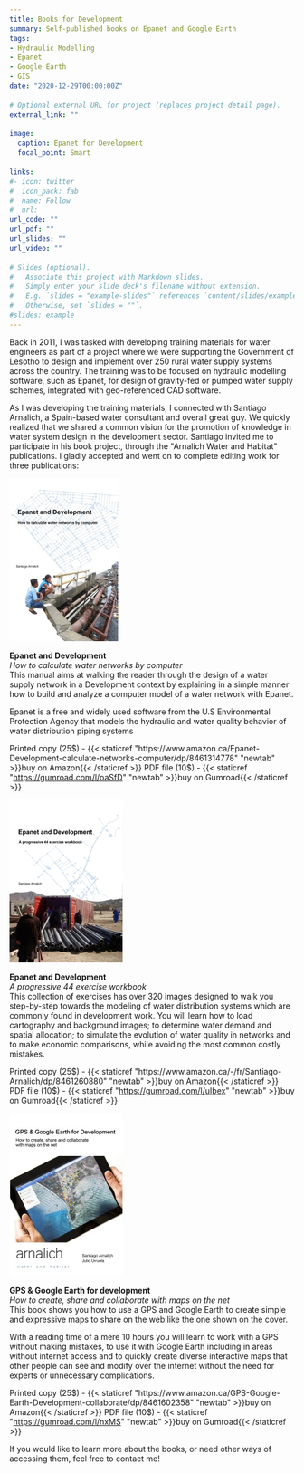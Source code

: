 ```yaml
---
title: Books for Development
summary: Self-published books on Epanet and Google Earth
tags:
- Hydraulic Modelling
- Epanet
- Google Earth
- GIS
date: "2020-12-29T00:00:00Z"

# Optional external URL for project (replaces project detail page).
external_link: ""

image:
  caption: Epanet for Development
  focal_point: Smart

links:
#- icon: twitter
#  icon_pack: fab
#  name: Follow
#  url:
url_code: ""
url_pdf: ""
url_slides: ""
url_video: ""

# Slides (optional).
#   Associate this project with Markdown slides.
#   Simply enter your slide deck's filename without extension.
#   E.g. `slides = "example-slides"` references `content/slides/example-slides.md`.
#   Otherwise, set `slides = ""`.
#slides: example
---
```


Back in 2011, I was tasked with developing training materials for water engineers as part of a project where we were supporting the Government of Lesotho to design and implement over 250 rural water supply systems across the country. The training was to be focused on hydraulic modelling software, such as Epanet, for design of gravity-fed or pumped water supply schemes, integrated with geo-referenced CAD software.

As I was developing the training materials, I connected with Santiago Arnalich, a Spain-based water consultant and overall great guy. We quickly realized that we shared a common vision for the promotion of knowledge in water system design in the development sector. Santiago invited me to participate in his book project, through the "Arnalich Water and Habitat" publications. I gladly accepted and went on to complete editing work for three publications:

![Epanet and Development: Theory](Epanet_and_D_Theory.jpg)  

**Epanet and Development**  
*How to calculate water networks by computer*  
This manual aims at walking the reader through the design of a water supply network in a Development context by explaining in a simple manner how to build and analyze a computer model of a water network with Epanet.

Epanet is a free and widely used software from the U.S Environmental Protection Agency that models the hydraulic and water quality behavior of water distribution piping systems

Printed copy (25$) - {{< staticref "https://www.amazon.ca/Epanet-Development-calculate-networks-computer/dp/8461314778" "newtab" >}}buy on Amazon{{< /staticref >}}  
PDF file (10$) - {{< staticref "https://gumroad.com/l/oaSfD" "newtab" >}}buy on Gumroad{{< /staticref >}}

![Epanet and Development: Exercises](Epanet_and_D_Exercises.jpg)  

**Epanet and Development**  
*A progressive 44 exercise workbook*  
This collection of exercises has over 320 images designed to walk you step-by-step towards the modeling of water distribution systems which are commonly found in development work. You will learn how to load cartography and background images; to determine water demand and spatial allocation; to simulate the evolution of water quality in networks and to make economic comparisons, while avoiding the most common costly mistakes.

Printed copy (25$) - {{< staticref "https://www.amazon.ca/-/fr/Santiago-Arnalich/dp/8461260880" "newtab" >}}buy on Amazon{{< /staticref >}}  
PDF file (10$) - {{< staticref "https://gumroad.com/l/uIbex" "newtab" >}}buy on Gumroad{{< /staticref >}}

![GPS and Google Earth](GPS_and_D.jpg)  

**GPS & Google Earth for development**  
*How to create, share and collaborate with maps on the net*  
This book shows you how to use a GPS and Google Earth to create simple and expressive maps to share on the web like the one shown on the cover.  

With a reading time of a mere 10 hours you will learn to work with a GPS without making mistakes, to use it with Google Earth including in areas without internet access and to quickly create diverse interactive maps that other people can see and modify over the internet without the need for experts or unnecessary complications.  

Printed copy (25$) - {{< staticref "https://www.amazon.ca/GPS-Google-Earth-Development-collaborate/dp/8461602358" "newtab" >}}buy on Amazon{{< /staticref >}}  
PDF file (10$) - {{< staticref "https://gumroad.com/l/nxMS" "newtab" >}}buy on Gumroad{{< /staticref >}}

If you would like to learn more about the books, or need other ways of accessing them, feel free to contact me!
